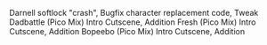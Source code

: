 Darnell softlock "crash", Bugfix
character replacement code, Tweak
Dadbattle (Pico Mix) Intro Cutscene, Addition
Fresh (Pico Mix) Intro Cutscene, Addition
Bopeebo (Pico Mix) Intro Cutscene, Addition